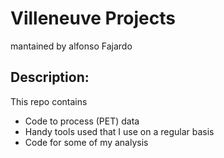 # Villeneuve Projects

mantained by alfonso Fajardo

## Description:
This repo contains
- Code to process (PET) data
- Handy tools used that I use on a regular basis
- Code for some of my analysis


